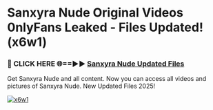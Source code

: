# Sanxyra Nude Original Videos 0nlyFans Leaked - Files Updated! (x6w1)

<h3>🔴 CLICK HERE 🌐==►► <a href="https://tinyurl.com/5h6xmrr3" rel="nofollow">Sanxyra Nude Updated Files</a></h3>

Get Sanxyra Nude and all content. Now you can access all videos and pictures of Sanxyra Nude. New Updated Files 2025!

[![x6w1](https://i.imgur.com/KVD873Z.gif)](https://tinyurl.com/5h6xmrr3)
